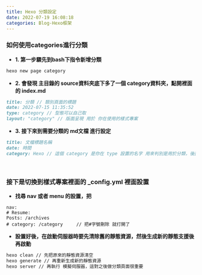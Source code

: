 ```yaml
---
title: Hexo 分類設定
date: 2022-07-19 16:08:18
categories: Blog-Hexo框架
---
```


### **如何使用categories進行分類**
+ **1. 第一步驟先到bash下指令新增分類**
```bash
hexo new page category
```
+ **2. 會發現 主目錄的 source資料夾底下多了一個 category資料夾，點開裡面的 index.md**
```md
title: 分類 // 類別頁面的標題
date: 2022-07-15 11:35:52
type: category // 型態可以自己取
layout: "category" // 版面呈現 用於 你在使用的樣式專案
```
+ **3. 接下來到需要分類的 md文檔 進行設定**
```md
title: 文檔標題名稱
date: 時間
category: Hexo // 這個 category 是你在 type 設置的名字 用來判別是用於分類，後面的 Hexo 則是 你分類頁面 會顯示有一個分類區塊叫做 Hexo ，文檔裡面設置是這個名字的都會被歸類在Hexo底下。
```

<br>

### **接下是切換到樣式專案裡面的 _config.yml 裡面設置**
+ **找尋 nav 或者 menu 的設置，把**
```
nav:
# Resume:
Posts: /archives
# category: /category     // 把#字號刪除 就打開了
```
+ **設置好後，在啟動伺服器時要先清除舊的靜態資源，然後生成新的靜態支援後再啟動**
```bash
hexo clean // 先把原來的靜態資源清空
hexo generate // 再重新生成新的靜態資源
hexo server // 再執行 模擬伺服器，這對之後做分類頁面很重要
```